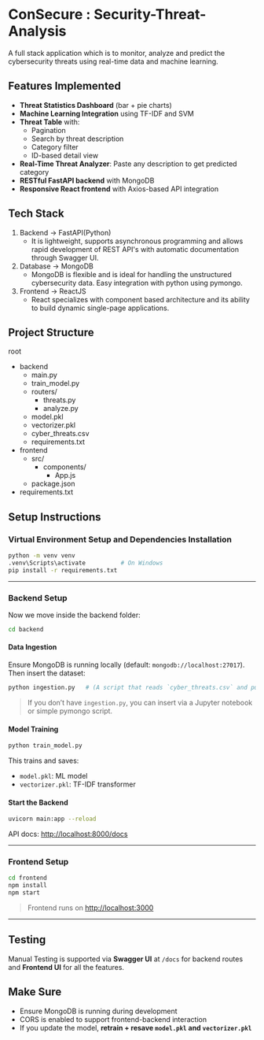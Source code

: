 # ConSecure : Security-Threat-Analysis
A full stack application which is to monitor, analyze and predict the cybersecurity threats using real-time data and machine learning.

## Features Implemented
- **Threat Statistics Dashboard** (bar + pie charts)
- **Machine Learning Integration** using TF-IDF and SVM
- **Threat Table** with:
  - Pagination
  - Search by threat description
  - Category filter
  - ID-based detail view
- **Real-Time Threat Analyzer**: Paste any description to get predicted category
- **RESTful FastAPI backend** with MongoDB
- **Responsive React frontend** with Axios-based API integration

## Tech Stack
1) Backend -> FastAPI(Python)
    - It is lightweight, supports asynchronous programming and allows rapid development of REST API's with automatic documentation through Swagger UI.
2) Database -> MongoDB
    - MongoDB is flexible and is ideal for handling the unstructured cybersecurity data. Easy integration with python using pymongo.
3) Frontend -> ReactJS
    - React specializes with component based architecture and its ability to build dynamic single-page applications.

## Project Structure
root
-  backend
    - main.py
    - train_model.py
    - routers/
        - threats.py
        - analyze.py
    - model.pkl
    - vectorizer.pkl
    - cyber_threats.csv
    - requirements.txt
-  frontend
    - src/
        - components/
            - App.js
    - package.json
- requirements.txt

## Setup Instructions

### Virtual Environment Setup and Dependencies Installation
```bash
python -m venv venv
.venv\Scripts\activate          # On Windows
pip install -r requirements.txt
```
---
### Backend Setup
Now we move inside the backend folder:
```bash
cd backend
```

#### Data Ingestion
Ensure MongoDB is running locally (default: `mongodb://localhost:27017`). Then insert the dataset:
```bash
python ingestion.py   # (A script that reads `cyber_threats.csv` and pushes to MongoDB)
```
> If you don’t have `ingestion.py`, you can insert via a Jupyter notebook or simple pymongo script.

#### Model Training
```bash
python train_model.py
```
This trains and saves:
- `model.pkl`: ML model
- `vectorizer.pkl`: TF-IDF transformer

#### Start the Backend
```bash
uvicorn main:app --reload
```
API docs: [http://localhost:8000/docs](http://localhost:8000/docs)

---
### Frontend Setup
```bash
cd frontend
npm install
npm start
```
> Frontend runs on [http://localhost:3000](http://localhost:3000)

---
## Testing
Manual Testing is supported via **Swagger UI** at `/docs` for backend routes and **Frontend UI** for all the features.

## Make Sure

- Ensure MongoDB is running during development
- CORS is enabled to support frontend-backend interaction
- If you update the model, **retrain + resave `model.pkl` and `vectorizer.pkl`**
